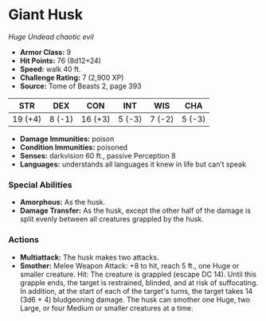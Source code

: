 # Giant Husk

*Huge* *Undead* *chaotic evil*

- **Armor Class:** 9
- **Hit Points:** 76 (8d12+24)
- **Speed:** walk 40 ft.
- **Challenge Rating:** 7 (2,900 XP)
- **Source:** Tome of Beasts 2, page 393

| STR | DEX | CON | INT | WIS | CHA |
| --- | --- | --- | --- | --- | --- |
| 19 (+4) | 8 (-1) | 16 (+3) | 5 (-3) | 7 (-2) | 5 (-3) |

- **Damage Immunities:** poison
- **Condition Immunities:** poisoned
- **Senses:** darkvision 60 ft., passive Perception 8
- **Languages:** understands all languages it knew in life but can’t speak

### Special Abilities

- **Amorphous:** As the husk.
- **Damage Transfer:** As the husk, except the other half of the damage is split evenly between all creatures grappled by the husk.

### Actions

- **Multiattack:** The husk makes two attacks.
- **Smother:** Melee Weapon Attack: +8 to hit, reach 5 ft., one Huge or smaller creature. Hit: The creature is grappled (escape DC 14). Until this grapple ends, the target is restrained, blinded, and at risk of suffocating. In addition, at the start of each of the target's turns, the target takes 14 (3d6 + 4) bludgeoning damage. The husk can smother one Huge, two Large, or four Medium or smaller creatures at a time.


